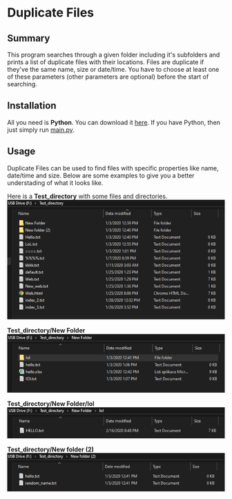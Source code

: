 # Duplicate Files
## Summary
This program searches through a given folder including it's subfolders and prints a list of duplicate files with their locations.
Files are duplicate if they've the same name, size or date/time.
You have to choose at least one of these parameters (other parameters are optional) before the start of searching.
## Installation
All you need is **Python**. You can download it [here](https://www.python.org/downloads/).
If you have Python, then just simply run [main.py](main.py).
## Usage
Duplicate Files can be used to find files with specific properties like name, date/time and size. Below are some examples to give you a better understading of what it looks like.

Here is a **Test_directory** with some files and directories.
<img src="images/image1.png" />


**Test_directory/New Folder**
<img src="images/image2.png" />


**Test_directory/New Folder/lol**
<img src="images/image3.png" />


**Test_directory/New folder (2)**
<img src="images/image4.png" />
